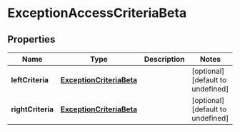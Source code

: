 # ExceptionAccessCriteriaBeta

## Properties

Name | Type | Description | Notes
------------ | ------------- | ------------- | -------------
**leftCriteria** | [**ExceptionCriteriaBeta**](ExceptionCriteriaBeta.md) |  | [optional] [default to undefined]
**rightCriteria** | [**ExceptionCriteriaBeta**](ExceptionCriteriaBeta.md) |  | [optional] [default to undefined]

